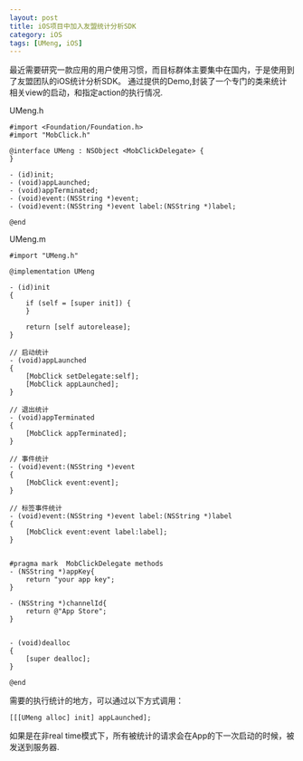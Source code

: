 ```yaml
--- 
layout: post
title: iOS项目中加入友盟统计分析SDK
category: iOS
tags: [UMeng, iOS]
---
```


最近需要研究一款应用的用户使用习惯，而目标群体主要集中在国内，于是使用到了友盟团队的iOS统计分析SDK。
通过提供的Demo,封装了一个专门的类来统计相关view的启动，和指定action的执行情况.

UMeng.h

	#import <Foundation/Foundation.h>
	#import "MobClick.h"

	@interface UMeng : NSObject <MobClickDelegate> {
	}

	- (id)init;
	- (void)appLaunched;
	- (void)appTerminated;
	- (void)event:(NSString *)event;
	- (void)event:(NSString *)event label:(NSString *)label;

	@end


UMeng.m

	#import "UMeng.h"

	@implementation UMeng

	- (id)init
	{
		if (self = [super init]) {		
		}
		
		return [self autorelease];
	}

	// 启动统计
	- (void)appLaunched
	{
		[MobClick setDelegate:self];
		[MobClick appLaunched];
	}

	// 退出统计
	- (void)appTerminated
	{
		[MobClick appTerminated];
	}

	// 事件统计
	- (void)event:(NSString *)event
	{
		[MobClick event:event];
	}

	// 标签事件统计
	- (void)event:(NSString *)event label:(NSString *)label
	{
		[MobClick event:event label:label];
	}


	#pragma mark  MobClickDelegate methods
	- (NSString *)appKey{
		return "your app key";
	}

	- (NSString *)channelId{
		return @"App Store";
	}


	- (void)dealloc 
	{
		[super dealloc];
	}

	@end


需要的执行统计的地方，可以通过以下方式调用：

	[[[UMeng alloc] init] appLaunched];

如果是在非real time模式下，所有被统计的请求会在App的下一次启动的时候，被发送到服务器.
